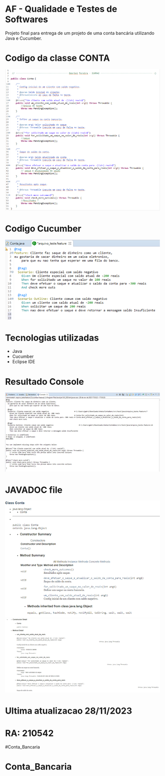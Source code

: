 # AF - Qualidade e Testes de Softwares

Projeto final para entrega de um projeto de uma conta bancária utilizando Java e Cucumber.

# Codigo da classe CONTA

<img src="imgs/1.png">

# Codigo Cucumber

<img src="imgs/2.png">

# Tecnologias utilizadas

<ul>
    <li>Java</li>
    <li>Cucumber</li>
    <li>Eclipse IDE</li>
</ul>

# Resultado Console

<img src="imgs/3.png">

# JAVADOC file

<img src="imgs/4.png">
<img src="imgs/5.png">

# Ultima atualizacao 28/11/2023

# RA: 210542

#Conta_Bancaria
# Conta_Bancaria
